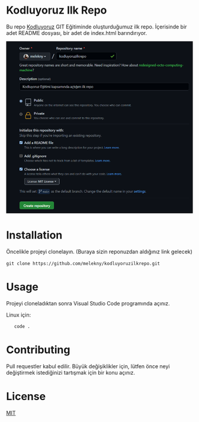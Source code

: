 # Kodluyoruz Ilk Repo

Bu repo [Kodluyoruz](https://www.kodluyoruz.org/) GIT Eğitiminde oluşturduğumuz ilk repo. İçerisinde bir adet README dosyası, bir adet de index.html barındırıyor.

![Proje Resmi](https://github.com/melekny/kodluyoruzilkrepo/blob/main/figures/github.png)

#   Installation
Öncelikle projeyi clonelayın. (Buraya sizin reponuzdan aldığınız link gelecek)

` git clone https://github.com/melekny/kodluyoruzilkrepo.git `

#   Usage
Projeyi cloneladıktan sonra Visual Studio Code programında açınız.

Linux için:

``` cd kodluyoruzilkrepo    
   code .
```

#   Contributing
Pull requestler kabul edilir. Büyük değişiklikler için, lütfen önce neyi değiştirmek istediğinizi tartışmak için bir konu açınız.

#    License
[MIT](https://choosealicense.com/licenses/mit/)

